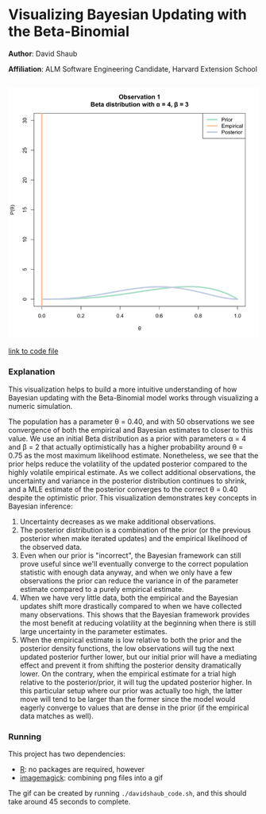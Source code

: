 # Visualizing Bayesian Updating with the Beta-Binomial

**Author**: David Shaub

**Affiliation**: ALM Software Engineering Candidate, Harvard Extension School
##

![(beta-binomial updating)](davidshaub_artifact.gif)

[link to code file](davidshaub_code.R)

### Explanation

This visualization helps to build a more intuitive understanding of how Bayesian updating with the Beta-Binomial model works through visualizing a numeric simulation.

The population has a parameter θ = 0.40, and with 50 observations we see convergence of both the empirical and Bayesian estimates to closer to this value. We use an initial Beta distribution as a prior with parameters α = 4 and β = 2 that actually optimistically has a higher probability around θ = 0.75 as the most maximum likelihood estimate. Nonetheless, we see that the prior helps reduce the volatility of the updated posterior compared to the highly volatile empirical estimate. As we collect additional observations, the uncertainty and variance in the posterior distribution continues to shrink, and a MLE estimate of the posterior converges to the correct θ = 0.40 despite the optimistic prior. This visualization demonstrates key concepts in Bayesian inference:

1. Uncertainty decreases as we make additional observations.
2. The posterior distribution is a combination of the prior (or the previous posterior when make iterated updates) and the empirical likelihood of the observed data.
3. Even when our prior is "incorrect", the Bayesian framework can still prove useful since we'll eventually converge to the correct population statistic with enough data anyway, and when we only have a few observations the prior can reduce the variance in of the parameter estimate compared to a purely empirical estimate.
4. When we have very little data, both the empirical and the Bayesian updates shift more drastically compared to when we have collected many observations. This shows that the Bayesian framework provides the most benefit at reducing volatility at the beginning when there is still large uncertainty in the parameter estimates.
5. When the empirical estimate is low relative to both the prior and the posterior density functions, the low observations will tug the next updated posterior further lower, but our initial prior will have a mediating effect and prevent it from shifting the posterior density dramatically lower. On the contrary, when the empirical estimate for a trial high relative to the posterior/prior, it will tug the updated posterior higher. In this particular setup where our prior was actually too high, the latter move will tend to be larger than the former since the model would eagerly converge to values that are dense in the prior (if the empirical data matches as well).


### Running

This project has two dependencies:

* [R](https://www.r-project.org/): no packages are required, however
* [imagemagick](https://www.imagemagick.org/script/download.php): combining png files into a gif

The gif can be created by running `./davidshaub_code.sh`, and this should take around 45 seconds to complete.
